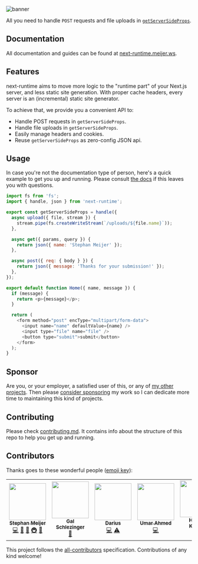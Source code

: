 ![banner](docs/public/banner.png)

All you need to handle `POST` requests and file uploads in [`getServerSideProps`](https://nextjs.org/docs/basic-features/data-fetching#getserversideprops-server-side-rendering).

## Documentation

All documentation and guides can be found at [next-runtime.meijer.ws](https://next-runtime.meijer.ws/).

## Features

next-runtime aims to move more logic to the "runtime part" of your Next.js server, and less static site generation. With proper cache headers, every server is an (incremental) static site generator.

To achieve that, we provide you a convenient API to:

- Handle POST requests in `getServerSideProps`.
- Handle file uploads in `getServerSideProps`.
- Easily manage headers and cookies.
- Reuse `getServerSideProps` as zero-config JSON api.

## Usage

In case you're not the documentation type of person, here's a quick example to get you up and running. Please consult [the docs](https://next-runtime.meijer.ws/) if this leaves you with questions.

```js
import fs from 'fs';
import { handle, json } from 'next-runtime';

export const getServerSideProps = handle({
  async upload({ file, stream }) {
    stream.pipe(fs.createWriteStream(`/uploads/${file.name}`));
  },

  async get({ params, query }) {
    return json({ name: 'Stephan Meijer' });
  },

  async post({ req: { body } }) {
    return json({ message: 'Thanks for your submission!' });
  },
});

export default function Home({ name, message }) {
  if (message) {
    return <p>{message}</p>;
  }

  return (
    <form method="post" encType="multipart/form-data">
      <input name="name" defaultValue={name} />
      <input type="file" name="file" />
      <button type="submit">submit</button>
    </form>
  );
}
```

## Sponsor

Are you, or your employer, a satisfied user of this, or any of [my other projects](https://meijer.ws/open-source). Then please [consider sponsoring](https://github.com/sponsors/smeijer) my work so I can dedicate more time to maintaining this kind of projects.

## Contributing

Please check [contributing.md](/CONTRIBUTING.md). It contains info about the structure of this repo
to help you get up and running.

## Contributors

Thanks goes to these wonderful people ([emoji key](https://allcontributors.org/docs/en/emoji-key)):

<!-- ALL-CONTRIBUTORS-LIST:START - Do not remove or modify this section -->
<!-- prettier-ignore-start -->
<!-- markdownlint-disable -->
<table>
  <tr>
    <td align="center"><a href="https://github.com/smeijer"><img src="https://avatars.githubusercontent.com/u/1196524?v=4?s=100" width="100px;" alt=""/><br /><sub><b>Stephan Meijer</b></sub></a><br /><a href="https://github.com/smeijer/next-runtime/commits?author=smeijer" title="Code">💻</a> <a href="https://github.com/smeijer/next-runtime/commits?author=smeijer" title="Documentation">📖</a> <a href="#ideas-smeijer" title="Ideas, Planning, & Feedback">🤔</a> <a href="#infra-smeijer" title="Infrastructure (Hosting, Build-Tools, etc)">🚇</a> <a href="#maintenance-smeijer" title="Maintenance">🚧</a></td>
    <td align="center"><a href="https://gal.hagever.com"><img src="https://avatars.githubusercontent.com/u/2054772?v=4?s=100" width="100px;" alt=""/><br /><sub><b>Gal Schlezinger</b></sub></a><br /><a href="https://github.com/smeijer/next-runtime/commits?author=schniz" title="Documentation">📖</a></td>
    <td align="center"><a href="http://mapleleaf.dev"><img src="https://avatars.githubusercontent.com/u/19603573?v=4?s=100" width="100px;" alt=""/><br /><sub><b>Darius</b></sub></a><br /><a href="https://github.com/smeijer/next-runtime/commits?author=itsMapleLeaf" title="Code">💻</a> <a href="https://github.com/smeijer/next-runtime/commits?author=itsMapleLeaf" title="Tests">⚠️</a></td>
    <td align="center"><a href="http://umarahmed.dev"><img src="https://avatars.githubusercontent.com/u/8302959?v=4?s=100" width="100px;" alt=""/><br /><sub><b>Umar Ahmed</b></sub></a><br /><a href="https://github.com/smeijer/next-runtime/commits?author=umar-ahmed" title="Code">💻</a></td>
    <td align="center"><a href="http://www.a-tm.co.jp/"><img src="https://avatars.githubusercontent.com/u/15067920?v=4?s=100" width="100px;" alt=""/><br /><sub><b>HIKARU KOBORI</b></sub></a><br /><a href="https://github.com/smeijer/next-runtime/commits?author=anneau" title="Code">💻</a></td>
  </tr>
</table>

<!-- markdownlint-restore -->
<!-- prettier-ignore-end -->

<!-- ALL-CONTRIBUTORS-LIST:END -->

This project follows the [all-contributors](https://github.com/all-contributors/all-contributors) specification. Contributions of any kind welcome!

